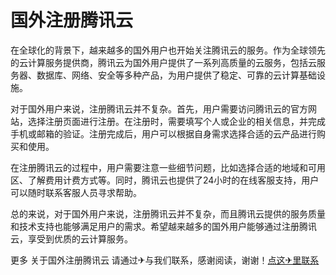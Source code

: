 # 国外注册腾讯云

在全球化的背景下，越来越多的国外用户也开始关注腾讯云的服务。作为全球领先的云计算服务提供商，腾讯云为国外用户提供了一系列高质量的云服务，包括云服务器、数据库、网络、安全等多种产品，为用户提供了稳定、可靠的云计算基础设施。

对于国外用户来说，注册腾讯云并不复杂。首先，用户需要访问腾讯云的官方网站，选择注册页面进行注册。在注册时，需要填写个人或企业的相关信息，并完成手机或邮箱的验证。注册完成后，用户可以根据自身需求选择合适的云产品进行购买和使用。

在注册腾讯云的过程中，用户需要注意一些细节问题，比如选择合适的地域和可用区、了解费用计费方式等。同时，腾讯云也提供了24小时的在线客服支持，用户可以随时联系客服人员寻求帮助。

总的来说，对于国外用户来说，注册腾讯云并不复杂，而且腾讯云提供的服务质量和技术支持也能够满足用户的需求。希望越来越多的国外用户能够通过注册腾讯云，享受到优质的云计算服务。

更多 关于国外注册腾讯云 请通过✈与我们联系，感谢阅读，谢谢！[点这✈里联系](https://gg.k02.cc)